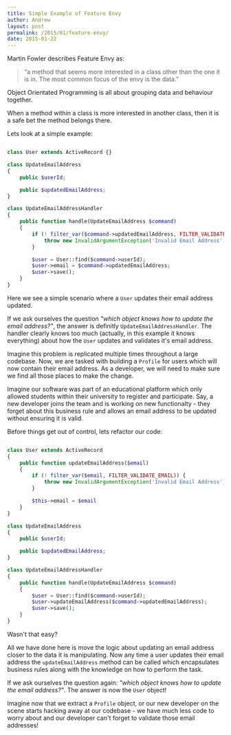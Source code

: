 ```yaml
---
title: Simple Example of Feature Envy
author: Andrew
layout: post
permalink: /2015/01/feature-envy/
date: 2015-01-22
---
```


Martin Fowler describes Feature Envy as:
> “a method that seems more interested in a class other than the one it is in. The most common focus of the envy is the data.”

Object Orientated Programming is all about grouping data and behaviour together.

When a method within a class is more interested in another class, then it is a safe bet the method belongs there.

Lets look at a simple example:

```php

class User extends ActiveRecord {}

class UpdateEmailAddress
{
    public $userId;

    public $updatedEmailAddress;
}

class UpdateEmailAddressHandler
{
    public function handle(UpdateEmailAddress $command)
    {
        if (! filter_var($command->updatedEmailAddress, FILTER_VALIDATE_EMAIL)) {
            throw new InvalidArgumentException('Invalid Email Address');
        }

        $user = User::find($command->userId);
        $user->email = $command->updatedEmailAddress;
        $user->save();
    }
}

```

Here we see a simple scenario where a `User` updates their email address updated.

If we ask ourselves the question _"which object knows how to update the email address?"_, the answer is definitly `UpdateEmailAddressHandler`. The handler clearly knows too much (actually, in this example it knows everything) about how the `User` updates and validates it's email address.

Imagine this problem is replicated multiple times throughout a large codebase. Now, we are tasked with building a `Profile` for users which will now contain their email address. As a developer, we will need to make sure we find all those places to make the change.

Imagine our software was part of an educational platform which only allowed students within their university to register and participate. Say, a new developer joins the team and is working on new functionalty - they forget about this business rule and allows an email address to be updated without ensuring it is valid.

Before things get out of control, lets refactor our code:

```php

class User extends ActiveRecord
{
    public function updateEmailAddress($email)
    {
        if (! filter_var($email, FILTER_VALIDATE_EMAIL)) {
            throw new InvalidArgumentException('Invalid Email Address');
        }

        $this->email = $email
    }
}

class UpdateEmailAddress
{
    public $userId;

    public $updatedEmailAddress;
}

class UpdateEmailAddressHandler
{
    public function handle(UpdateEmailAddress $command)
    {
        $user = User::find($command->userId);
        $user->updateEmailAddress($command->updatedEmailAddress);
        $user->save();
    }
}

```

Wasn't that easy?

All we have done here is move the logic about updating an email address closer to the data it is manipulating. Now any time a user updates their email address the `updateEmailAddress` method can be called which encapsulates business rules along with the knowledge on how to perform the task.

If we ask ourselves the question again: _"which object knows how to update the email address?"_. The answer is now the `User` object!

Imagine now that we extract a `Profile` object, or our new developer on the scene starts hacking away at our codebase - we have much less code to worry about and our developer can't forget to validate those email addresses!

